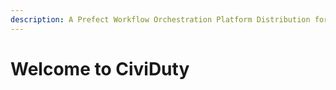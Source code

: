 ```yaml
---
description: A Prefect Workflow Orchestration Platform Distribution for CIviCRM
---
```


# Welcome to CiviDuty

